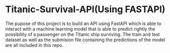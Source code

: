 # Titanic-Survival-API(Using FASTAPI)
The pupose of this project is to build an API using FastAPI which is able to interact with a machine learning model that is able to predict rightly the possibility of a passenger on the Titanic ship surviving.
The train and test dataset as well as the submision file containing the predictions of the model are all included in this repo.
